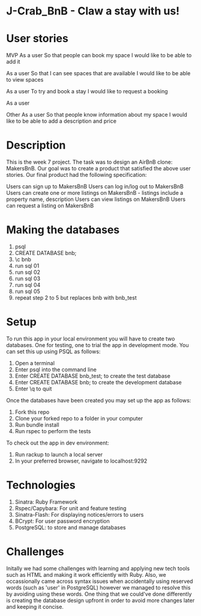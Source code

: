 # J-Crab_BnB - Claw a stay with us!

# User stories
MVP
As a user
So that people can book my space
I would like to be able to add it

As a user
So that I can see spaces that are available
I would like to be able to view spaces

As a user
To try and book a stay
I would like to request a booking

As a user

Other
As a user
So that people know information about my space
I would like to be able to add a description and price


# Description 
This is the week 7 project. The task was to design an AirBnB clone: MakersBnB. Our goal was to create a product that satisfied the above user stories. Our final product had the following specification:

Users can sign up to MakersBnB
Users can log in/log out to MakersBnB
Users can create one or more listings on MakersBnB -  listings include a property name, description
Users can view listings on MakersBnB
Users can request a listing on MakersBnB 

# Making the databases

1. psql
2. CREATE DATABASE bnb;
3. \c bnb
4. run sql 01
5. run sql 02
6. run sql 03
7. run sql 04
8. run sql 05
6. repeat step 2 to 5 but replaces bnb with bnb_test

# Setup

To run this app in your local environment you will have to create two databases. One for testing, one to trial the app in development mode. You can set this up using PSQL as follows:

1. Open a terminal
2. Enter psql into the command line
3. Enter CREATE DATABASE bnb_test; to create the test database
4. Enter CREATE DATABASE bnb; to create the development database
5. Enter \q to quit

Once the databases have been created you may set up the app as follows:

1. Fork this repo
2. Clone your forked repo to a folder in your computer
3. Run bundle install 
4. Run rspec to perform the tests

To check out the app in dev environment:
1. Run rackup to launch a local server
2. In your preferred browser, navigate to localhost:9292


# Technologies 
1. Sinatra: Ruby Framework
2. Rspec/Capybara: For unit and feature testing
3. Sinatra-Flash: For displaying notices/errors to users
4. BCrypt: For user password encryption
5. PostgreSQL: to store and manage databases 


# Challenges

Initally we had some challenges with learning and applying new tech tools such as HTML and making it
work efficiently with Ruby. Also, we occassionally came across syntax issues when accidentally using reserved words (such as 'user' in PostgreSQL) however we managed to resolve this by avoiding using these words. One thing that we could've done differently is creating the database design upfront in order to avoid more changes later and keeping it concise.


